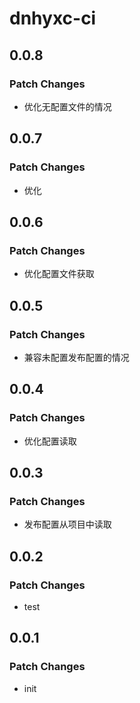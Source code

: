 # dnhyxc-ci

## 0.0.8

### Patch Changes

- 优化无配置文件的情况

## 0.0.7

### Patch Changes

- 优化

## 0.0.6

### Patch Changes

- 优化配置文件获取

## 0.0.5

### Patch Changes

- 兼容未配置发布配置的情况

## 0.0.4

### Patch Changes

- 优化配置读取

## 0.0.3

### Patch Changes

- 发布配置从项目中读取

## 0.0.2

### Patch Changes

- test

## 0.0.1

### Patch Changes

- init
